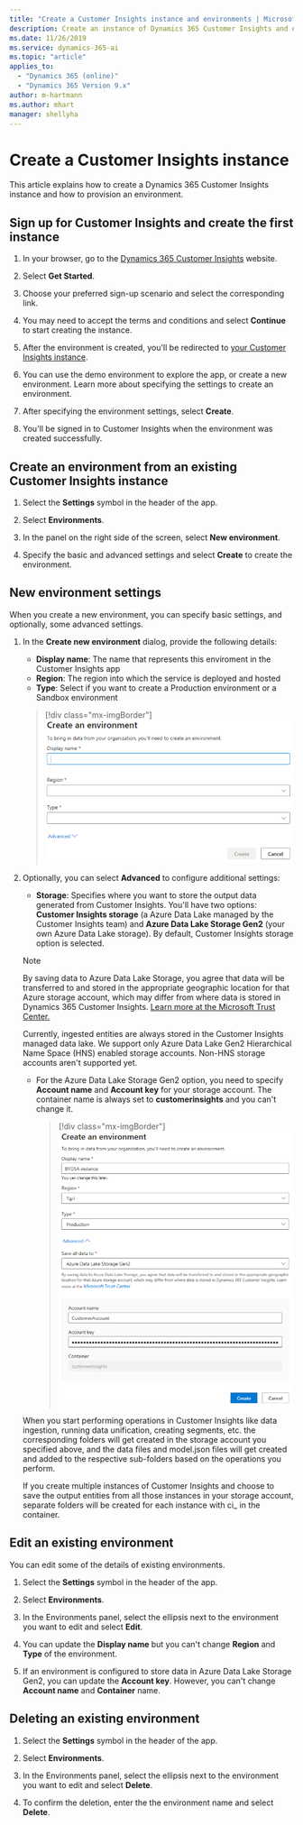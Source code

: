```yaml
---
title: "Create a Customer Insights instance and environments | Microsoft Docs"
description: Create an instance of Dynamics 365 Customer Insights and environments in existing instances.
ms.date: 11/26/2019
ms.service: dynamics-365-ai
ms.topic: "article"
applies_to: 
  - "Dynamics 365 (online)"
  - "Dynamics 365 Version 9.x"
author: m-hartmann
ms.author: mhart
manager: shellyha
---
```


# Create a Customer Insights instance

This article explains how to create a Dynamics 365 Customer Insights instance and how to provision an environment.

## Sign up for Customer Insights and create the first instance

1. In your browser, go to the [Dynamics 365 Customer Insights](https://dynamics.microsoft.com/ai/customer-insights/) website.

2. Select **Get Started**.

3. Choose your preferred sign-up scenario and select the corresponding link.

4. You may need to accept the terms and conditions and select **Continue** to start creating the instance.

5. After the environment is created, you'll be redirected to [your Customer Insights instance](https://home.ci.ai.dynamics.com).

6. You can use the demo environment to explore the app, or create a new environment. Learn more about specifying the settings to create an environment.

7. After specifying the environment settings, select **Create**.

8. You'll be signed in to Customer Insights when the environment was created successfully.

## Create an environment from an existing Customer Insights instance

1. Select the **Settings** symbol in the header of the app.

2. Select **Environments**.

3. In the panel on the right side of the screen, select **New environment**.

4. Specify the basic and advanced settings and select **Create** to create the environment.

## New environment settings

When you create a new environment, you can specify basic settings, and optionally, some advanced settings.

1. In the **Create new environment** dialog, provide the following details:
   - **Display name**: The name that represents this enviroment in the Customer Insights app
   - **Region**: The region into which the service is deployed and hosted
   - **Type**: Select if you want to create a Production environment or a Sandbox environment
    > [!div class="mx-imgBorder"]
    > ![Settings dialog for a new environment](media/create-new-environment.png)

2. Optionally, you can select **Advanced** to configure additional settings:

   - **Storage**: Specifies where you want to store the output data generated from Customer Insights. You'll have two options: **Customer Insights storage** (a Azure Data Lake managed by the Customer Insights team) and **Azure Data Lake Storage Gen2** (your own Azure Data Lake storage). By default, Customer Insights storage option is selected. 

   > [!NOTE]
   > By saving data to Azure Data Lake Storage, you agree that data will be transferred to and stored in the appropriate geographic location for that Azure storage account, which may differ from where data is stored in Dynamics 365 Customer Insights. [Learn more at the Microsoft Trust Center.](https://www.microsoft.com/trust-center)
   >
   > Currently, ingested entities are always stored in the Customer Insights managed data lake.
   > We support only Azure Data Lake Gen2 Hierarchical Name Space (HNS) enabled storage accounts. Non-HNS storage accounts aren't supported yet.

   - For the Azure Data Lake Storage Gen2 option, you need to specify **Account name** and **Account key** for your storage account. The container name is always set to **customerinsights** and you can't change it.
     > [!div class="mx-imgBorder"]
     > ![Environment settings for Azure Data Lake Gen2 storage](media/environment-settings-dialog.png)

   When you start performing operations in Customer Insights like data ingestion, running data unification, creating segments, etc. the corresponding folders will get created in the storage account you specified above, and the data files and model.json files will get created and added to the respective sub-folders based on the operations you perform.

   If you create multiple instances of Customer Insights and choose to save the output entities from all those instances in your storage account, separate folders will be created for each instance with ci_<instanceid> in the container.

## Edit an existing environment

You can edit some of the details of existing environments.

1. Select the **Settings** symbol in the header of the app.

2. Select **Environments**.

3. In the Environments panel, select the ellipsis next to the environment you want to edit and select **Edit**.

4. You can update the **Display name** but you can't change **Region** and **Type** of the environment.

5. If an environment is configured to store data in Azure Data Lake Storage Gen2, you can update the **Account key**. However, you can't change **Account name** and **Container** name.

## Deleting an existing environment

1. Select the **Settings** symbol in the header of the app.

2. Select **Environments**.

3. In the Environments panel, select the ellipsis next to the environment you want to edit and select **Delete**.

4. To confirm the deletion, enter the the environment name and select **Delete**.
